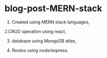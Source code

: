 # blog-post-MERN-stack

1. Created using MERN stack languages,

2.CRUD operation using react,

3. database using MongoDB atlas,

4. Routes using node/express.
